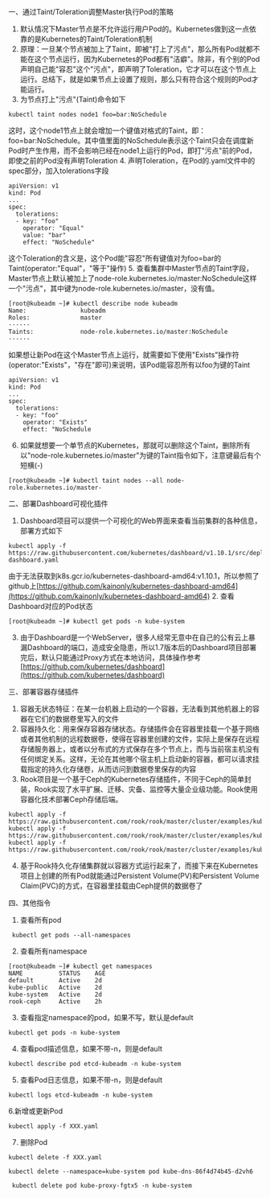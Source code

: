 一、通过Taint/Toleration调整Master执行Pod的策略
1. 默认情况下Master节点是不允许运行用户Pod的。Kubernetes做到这一点依靠的是Kubernetes的Taint/Toleration机制
2. 原理：一旦某个节点被加上了Taint，即被"打上了污点"，那么所有Pod就都不能在这个节点运行，因为Kubernetes的Pod都有"洁癖"。除非，有个别的Pod声明自己能"容忍"这个"污点"，即声明了Toleration，它才可以在这个节点上运行。总结下，就是如果节点上设置了规则，那么只有符合这个规则的Pod才能运行。
3. 为节点打上"污点"(Taint)命令如下
```
kubectl taint nodes node1 foo=bar:NoSchedule
```
这时，这个node1节点上就会增加一个键值对格式的Taint，即：foo=bar:NoSchedule。其中值里面的NoSchedule表示这个Taint只会在调度新Pod时产生作用，而不会影响已经在node1上运行的Pod，即打"污点"前的Pod，即使之前的Pod没有声明Toleration
4. 声明Toleration，在Pod的.yaml文件中的spec部分，加入tolerations字段
```
apiVersion: v1
kind: Pod
...
spec:
  tolerations:
  - key: "foo"
    operator: "Equal"
    value: "bar"
    effect: "NoSchedule"
```
这个Toleration的含义是，这个Pod能"容忍"所有键值对为foo=bar的Taint(operator:"Equal"，"等于"操作)
5. 查看集群中Master节点的Taint字段，Master节点上默认被加上了node-role.kubernetes.io/master:NoSchedule这样一个"污点"，其中键为node-role.kubernetes.io/master，没有值。
```
[root@kubeadm ~]# kubectl describe node kubeadm
Name:               kubeadm
Roles:              master
······
Taints:             node-role.kubernetes.io/master:NoSchedule
······
```
如果想让新Pod在这个Master节点上运行，就需要如下使用"Exists"操作符(operator:"Exists"，"存在"即可)来说明，该Pod能容忍所有以foo为键的Taint
```
apiVersion: v1
kind: Pod
...
spec:
  tolerations:
  - key: "foo"
    operator: "Exists"
    effect: "NoSchedule
```
6. 如果就想要一个单节点的Kubernetes，那就可以删除这个Taint，删除所有以"node-role.kubernetes.io/master"为键的Taint指令如下，注意键最后有个短横(-)
```
[root@kubeadm ~]# kubectl taint nodes --all node-role.kubernetes.io/master-
```

二、部署Dashboard可视化插件
1. Dashboard项目可以提供一个可视化的Web界面来查看当前集群的各种信息，部署方式如下
```
kubectl apply -f https://raw.githubusercontent.com/kubernetes/dashboard/v1.10.1/src/deploy/recommended/kubernetes-dashboard.yaml
```
由于无法获取到k8s.gcr.io/kubernetes-dashboard-amd64:v1.10.1，所以参照了github上[https://github.com/kainonly/kubernetes-dashboard-amd64](https://github.com/kainonly/kubernetes-dashboard-amd64)
2. 查看Dashboard对应的Pod状态
```
[root@kubeadm ~]# kubectl get pods -n kube-system
```
3. 由于Dashboard是一个WebServer，很多人经常无意中在自己的公有云上暴漏Dashboard的端口，造成安全隐患，所以1.7版本后的Dashboard项目部署完后，默认只能通过Proxy方式在本地访问，具体操作参考[https://github.com/kubernetes/dashboard](https://github.com/kubernetes/dashboard)

三、部署容器存储插件
1. 容器无状态特征：在某一台机器上启动的一个容器，无法看到其他机器上的容器在它们的数据卷里写入的文件
2. 容器持久化：用来保存容器存储状态。存储插件会在容器里挂载一个基于网络或者其他机制的远程数据卷，使得在容器里创建的文件，实际上是保存在远程存储服务器上，或者以分布式的方式保存在多个节点上，而与当前宿主机没有任何绑定关系。这样，无论在其他哪个宿主机上启动新的容器，都可以请求挂载指定的持久化存储卷，从而访问到数据卷里保存的内容
3. Rook项目是一个基于Ceph的Kubernetes存储插件，不同于Ceph的简单封装，Rook实现了水平扩展、迁移、灾备、监控等大量企业级功能。Rook使用容器化技术部署Ceph存储后端。
```
kubectl apply -f https://raw.githubusercontent.com/rook/rook/master/cluster/examples/kubernetes/ceph/common.yaml
kubectl apply -f https://raw.githubusercontent.com/rook/rook/master/cluster/examples/kubernetes/ceph/operator.yaml
kubectl apply -f https://raw.githubusercontent.com/rook/rook/master/cluster/examples/kubernetes/ceph/cluster.yaml
```
4. 基于Rook持久化存储集群就以容器方式运行起来了，而接下来在Kubernetes项目上创建的所有Pod就能通过Persistent Volume(PV)和Persistent Volume Claim(PVC)的方式，在容器里挂载由Ceph提供的数据卷了

四、其他指令
1. 查看所有pod
```
 kubectl get pods --all-namespaces 
```
2. 查看所有namespace
```
[root@kubeadm ~]# kubectl get namespaces
NAME          STATUS    AGE
default       Active    2d
kube-public   Active    2d
kube-system   Active    2d
rook-ceph     Active    2h
```
3. 查看指定namespace的pod，如果不写，默认是default
```
kubectl get pods -n kube-system
```
4. 查看pod描述信息，如果不带-n，则是default
```
kubectl describe pod etcd-kubeadm -n kube-system
```
5. 查看Pod日志信息，如果不带-n，则是default
```
kubectl logs etcd-kubeadm -n kube-system
```
6.新增或更新Pod
```
kubectl apply -f XXX.yaml
```
7. 删除Pod
```
kubectl delete -f XXX.yaml
```
```
kubectl delete --namespace=kube-system pod kube-dns-86f4d74b45-d2vh6
```
```
 kubectl delete pod kube-proxy-fgtx5 -n kube-system
```
